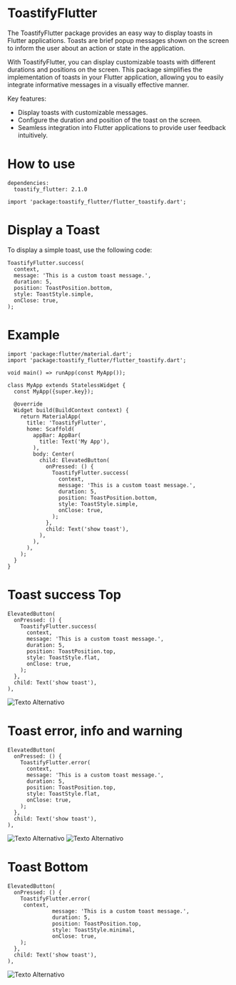 # ToastifyFlutter

The ToastifyFlutter package provides an easy way to display toasts in Flutter applications. Toasts are brief popup messages shown on the screen to inform the user about an action or state in the application.

With ToastifyFlutter, you can display customizable toasts with different durations and positions on the screen. This package simplifies the implementation of toasts in your Flutter application, allowing you to easily integrate informative messages in a visually effective manner.

Key features:

- Display toasts with customizable messages.
- Configure the duration and position of the toast on the screen.
- Seamless integration into Flutter applications to provide user feedback intuitively.

# How to use

```
dependencies:
  toastify_flutter: 2.1.0
 ```


```
import 'package:toastify_flutter/flutter_toastify.dart';
 ```

# Display a Toast
To display a simple toast, use the following code:

```
ToastifyFlutter.success(
  context,
  message: 'This is a custom toast message.',
  duration: 5,
  position: ToastPosition.bottom,
  style: ToastStyle.simple,
  onClose: true,
);
 ```

 # Example

```
import 'package:flutter/material.dart';
import 'package:toastify_flutter/flutter_toastify.dart';

void main() => runApp(const MyApp());

class MyApp extends StatelessWidget {
  const MyApp({super.key});

  @override
  Widget build(BuildContext context) {
    return MaterialApp(
      title: 'ToastifyFlutter',
      home: Scaffold(
        appBar: AppBar(
          title: Text('My App'),
        ),
        body: Center(
          child: ElevatedButton(
            onPressed: () {
              ToastifyFlutter.success(
                context,
                message: 'This is a custom toast message.',
                duration: 5,
                position: ToastPosition.bottom,
                style: ToastStyle.simple,
                onClose: true,
              );
            },
            child: Text('show toast'),
          ),
        ),
      ),
    );
  }
}

```

# Toast success Top

```
ElevatedButton(
  onPressed: () {
    ToastifyFlutter.success(
      context,
      message: 'This is a custom toast message.',
      duration: 5,
      position: ToastPosition.top,
      style: ToastStyle.flat,
      onClose: true,
    );
  },
  child: Text('show toast'),
),
```
![Texto Alternativo](screenshots/capture1.png)

# Toast error, info and warning
```
ElevatedButton(
  onPressed: () {
    ToastifyFlutter.error(
      context,
      message: 'This is a custom toast message.',
      duration: 5,
      position: ToastPosition.top,
      style: ToastStyle.flat,
      onClose: true,
    );
  },
  child: Text('show toast'),
),
```

![Texto Alternativo](screenshots/capture2.png)
![Texto Alternativo](screenshots/capture3.png)


# Toast Bottom

```
ElevatedButton(
  onPressed: () {
    ToastifyFlutter.error(
     context,
              message: 'This is a custom toast message.',
              duration: 5,
              position: ToastPosition.top,
              style: ToastStyle.minimal,
              onClose: true,
    );
  },
  child: Text('show toast'),
),
```

![Texto Alternativo](screenshots/capture4.png)
